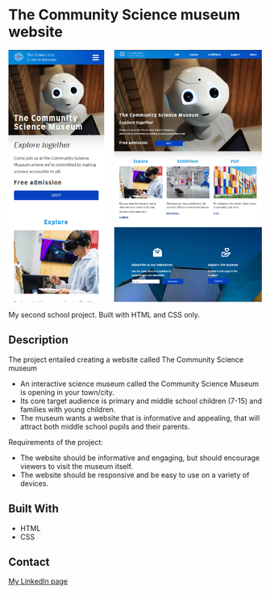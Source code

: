 # The Community Science museum website

<div>
  <img src="/img/semester-project-mobile.jpg" height="500" alt="The Community Science Museum Mobile view">
  &nbsp&nbsp&nbsp  
  <img src="/img/semester-project-desktop.jpg" height="500" alt="The Community Science Museum Desktop view">
</div>

My second school project. Built with HTML and CSS only.

## Description

The project entailed creating a website called The Community Science museum

- An interactive science museum called the Community Science Museum is opening in your town/city.
- Its core target audience is primary and middle school children (7-15) and families with young children.
- The museum wants a website that is informative and appealing, that will attract both middle school pupils and their parents.


Requirements of the project:

- The website should be informative and engaging, but should encourage viewers to visit the museum itself.
- The website should be responsive and be easy to use on a variety of devices.

## Built With

- HTML
- CSS

## Contact

[My LinkedIn page](https://www.linkedin.com/in/hreinn-gylfason-b9a48521a/)
